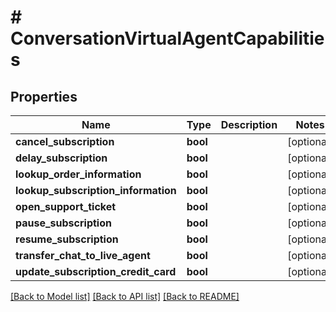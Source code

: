# # ConversationVirtualAgentCapabilities

## Properties

Name | Type | Description | Notes
------------ | ------------- | ------------- | -------------
**cancel_subscription** | **bool** |  | [optional]
**delay_subscription** | **bool** |  | [optional]
**lookup_order_information** | **bool** |  | [optional]
**lookup_subscription_information** | **bool** |  | [optional]
**open_support_ticket** | **bool** |  | [optional]
**pause_subscription** | **bool** |  | [optional]
**resume_subscription** | **bool** |  | [optional]
**transfer_chat_to_live_agent** | **bool** |  | [optional]
**update_subscription_credit_card** | **bool** |  | [optional]

[[Back to Model list]](../../README.md#models) [[Back to API list]](../../README.md#endpoints) [[Back to README]](../../README.md)
